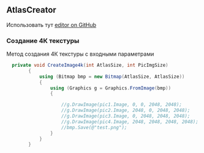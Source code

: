 ## AtlasCreator

Использовать тут [editor on GitHub](https://github.com/anomal3/AtlasCreator/) 


### Создание 4К текстуры

Метод создания 4К текстуры с входными параметрами

```csharp
  private void CreateImage4k(int AtlasSize, int PicImgSize)
        {
            using (Bitmap bmp = new Bitmap(AtlasSize, AtlasSize))
            {
                using (Graphics g = Graphics.FromImage(bmp))
                {

                    //g.DrawImage(pic1.Image, 0, 0, 2048, 2048);
                    //g.DrawImage(pic2.Image, 2048, 0, 2048, 2048);
                    //g.DrawImage(pic3.Image, 0, 2048, 2048, 2048);
                    //g.DrawImage(pic4.Image, 2048, 2048, 2048, 2048);
                    //bmp.Save(@"test.png");
                }
            }
        }
```


